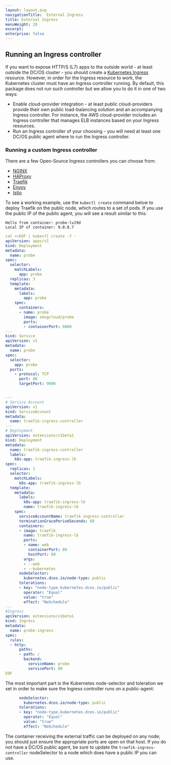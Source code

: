 ```yaml
---
layout: layout.pug
navigationTitle:  External Ingress
title: External Ingress
menuWeight: 20
excerpt:
enterprise: false
---
```


<!-- This source repo for this topic is https://github.com/mesosphere/dcos-kubernetes -->


## Running an Ingress controller

If you want to expose HTTP/S (L7) apps to the outside world - at least outside the DC/OS cluster -
you should create a [Kubernetes Ingress](https://kubernetes.io/docs/concepts/services-networking/ingress)
resource.
However, in order for the Ingress resource to work, the Kubernetes cluster must have an Ingress
controller running.
By default, this package does not run such controller but we allow you to do it in one of two ways:

- Enable cloud-provider integration - at least public cloud-providers provide their own public
  load-balancing solution and an accompanying Ingress controller. For instance, the AWS cloud-provider
  includes an Ingress controller that manages ELB instances based on your Ingress resources.
- Run an Ingress controller of your choosing - you will need at least one DC/OS public agent
  where to run the Ingress controller.

### Running a custom Ingress controller

There are a few Open-Source Ingress controllers you can choose from:

- [NGINX](https://github.com/kubernetes/ingress-nginx)
- [HAProxy](https://github.com/appscode/voyager)
- [Traefik](https://docs.traefik.io/user-guide/kubernetes/)
- [Envoy](https://github.com/heptio/contour)
- [Istio](https://istio.io/docs/tasks/traffic-management/ingress.html)

To see a working example, use the `kubectl create` command below to deploy Traefik on the public node, which routes to a set of pods.  If you use the public IP of the public agent, you will see a result similar to this:

```
Hello from container: probe-lv29d
Local IP of container: 9.0.8.7
```

```yaml
cat <<EOF | kubectl create -f -
apiVersion: apps/v1
kind: Deployment
metadata:
  name: probe
spec:
  selector:
    matchLabels:
      app: probe
  replicas: 3
  template:
    metadata:
      labels:
        app: probe
    spec:
      containers:
      - name: probe
        image: smugcloud/probe
        ports:
        - containerPort: 9000
---
kind: Service
apiVersion: v1
metadata:
  name: probe
spec:
  selector:
    app: probe
  ports:
    - protocol: TCP
      port: 80
      targetPort: 9000


---
# Service Account
apiVersion: v1
kind: ServiceAccount
metadata:
  name: traefik-ingress-controller
---
# Deployment
apiVersion: extensions/v1beta1
kind: Deployment
metadata:
  name: traefik-ingress-controller
  labels:
    k8s-app: traefik-ingress-lb
spec:
  replicas: 1
  selector:
    matchLabels:
      k8s-app: traefik-ingress-lb
  template:
    metadata:
      labels:
        k8s-app: traefik-ingress-lb
        name: traefik-ingress-lb
    spec:
      serviceAccountName: traefik-ingress-controller
      terminationGracePeriodSeconds: 60
      containers:
      - image: traefik
        name: traefik-ingress-lb
        ports:
        - name: web
          containerPort: 80
          hostPort: 80
        args:
        - --web
        - --kubernetes
      nodeSelector:
        kubernetes.dcos.io/node-type: public
      tolerations:
      - key: "node-type.kubernetes.dcos.io/public"
        operator: "Equal"
        value: "true"
        effect: "NoSchedule"
---
#Ingress
apiVersion: extensions/v1beta1
kind: Ingress
metadata:
  name: probe-ingress
spec:
  rules:
  - http:
      paths:
      - path: /
        backend:
          serviceName: probe
          servicePort: 80
EOF
```

The most important part is the Kubernetes node-selector and toleration we set in order
to make sure the Ingress controller runs on a public-agent:

```yaml
      nodeSelector:
        kubernetes.dcos.io/node-type: public
      tolerations:
      - key: "node-type.kubernetes.dcos.io/public"
        operator: "Equal"
        value: "true"
        effect: "NoSchedule"
```

The container receiving the external traffic can be deployed on any node; you should just ensure the appropriate ports are open on that host.  If you do not have a DC/OS public agent, be sure to update the `traefik-ingress-controller` nodeSelector to a node which does have a public IP you can use.
